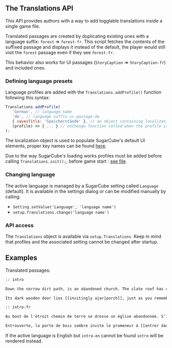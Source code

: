 ## The Translations API

This API provides authors with a way to add togglable translations inside a single game file.

Translated passages are created by duplicating existing ones with a language suffix: `forest` => `forest-fr`. This script fetches the contents of the suffixed passage and displays it instead of the default, the player would still visit the `forest` passage even if they see `forest-fr`.

This behavior also works for UI passages (`StoryCaption` => `StoryCaption-fr`) and included ones.

### Defining language presets

Language profiles are added with the `Translations.addProfile()` function following this syntax:
```js
Translations.addProfile(
   'German', // language name
   'de', // language suffix => passage-de
   { savesTitle: 'Speicherstände' }, // an object containing localization strings, optional
   (profile) => { ... } // onChange function called when the profile is applied, optional
);
```

The localization object is used to populate SugarCube's default UI elements, proper key names can be found [here](https://github.com/tmedwards/sugarcube-2/blob/develop/src/l10n/strings.js).

Due to the way SugarCube's loading works profiles must be added before calling `Translations.init();`, before game start : [see file](translations.js#L115).

### Changing language

The active language is managed by a SugarCube setting called `Language` (default). It is available in the settings dialog or can be modified manually by calling:
- `Setting.setValue('Language', 'language name')`
- `setup.Translations.change('language name')`

### API access

The `Translations` object is available via `setup.Translations`. Keep in mind that profiles and the associated setting cannot be changed after startup.

## Examples

Translated passages:
```html
:: intro

Down the narrow dirt path, is an abandoned church. The slate roof has collapsed long ago, yet its bell tower still looms over the crumbling buttresses and ancient flagstone walls, tall and proud. 

Its dark wooden door lies [[invitingly ajar|porch]], just as you remember.

:: intro-fr

Au bout de l'étroit chemin de terre se dresse un église abandonnée. S'il y a longtemps que le toit d'ardoises s'est effondré le clocher se dresse toujours fièrement, en surplomb des contreforts moussus et des antiques murets.

Entrouverte, la porte de bois sombre invite le promeneur à [[entrer dans la nef|porch]]. Comme à l'époque...

```

If the active language is English but `intro-en` cannot be found `intro` will be rendered instead.